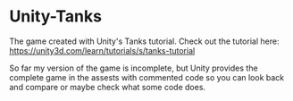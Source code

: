 # Unity-Tanks
The game created with Unity's Tanks tutorial. Check out the tutorial here: https://unity3d.com/learn/tutorials/s/tanks-tutorial

So far my version of the game is incomplete, but Unity provides the complete game in the assests with commented code so you can look back and compare or maybe check what some code does.
